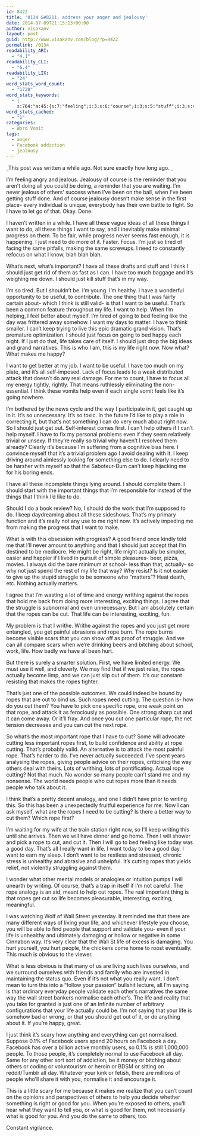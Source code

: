 ```yaml
---
id: 8422
title: '0134 &#8211; address your anger and jealousy'
date: 2014-07-09T21:15:13+00:00
author: visakanv
layout: post
guid: http://www.visakanv.com/blog/?p=8422
permalink: /0134
readability_ARI:
  - "4.1"
readability_CLI:
  - "6.4"
readability_LIX:
  - "24"
word_stats_word_count:
  - "1720"
word_stats_keywords:
  - |
    s:764:"a:45:{s:7:"feeling";i:3;s:6:"course";i:3;s:5:"stuff";i:3;s:4:"make";i:3;s:6:"things";i:6;s:4:"want";i:14;s:8:"progress";i:4;s:4:"just";i:16;s:4:"need";i:5;s:5:"focus";i:4;s:5:"tired";i:3;s:4:"same";i:5;s:4:"blah";i:3;s:6:"what's";i:3;s:9:"important";i:5;s:5:"think";i:7;s:6:"useful";i:3;s:4:"life";i:15;s:4:"help";i:6;s:6:"better";i:3;s:5:"going";i:3;s:4:"like";i:5;s:5:"can't";i:6;s:4:"keep";i:5;s:5:"happy";i:3;s:5:"right";i:6;s:5:"makes";i:3;s:6:"attack";i:3;s:6:"energy";i:3;s:7:"trivial";i:3;s:6:"really";i:4;s:4:"good";i:6;s:8:"actually";i:6;s:8:"struggle";i:3;s:7:"against";i:3;s:5:"ropes";i:15;s:11:"interesting";i:3;s:8:"exciting";i:3;s:4:"rope";i:13;s:4:"hurt";i:3;s:7:"cutting";i:6;s:6:"people";i:10;s:7:"writing";i:3;s:4:"wall";i:3;s:8:"facebook";i:4;}";
word_stats_cached:
  - "1"
categories:
  - Word Vomit
tags:
  - anger
  - Facebook addiction
  - jealousy
---
```

_This post was written a while ago. Not sure exactly how long ago. _

I&#8217;m feeling angry and jealous. Jealousy of course is the reminder that you aren&#8217;t doing all you could be doing, a reminder that you are waiting. I&#8217;m never jealous of others&#8217; success when I&#8217;ve been on the ball, when I&#8217;ve been getting stuff done. And of course jealousy doesn&#8217;t make sense in the first place- every individual is unique, everybody has their own battle to fight. So I have to let go of that. Okay. Done.

I haven&#8217;t written in a while. I have all these vague ideas of all these things I want to do, all these things I want to say, and I inevitably make minimal progress on them. To be fair, while progress never seems fast enough, it is happening. I just need to do more of it. Faster. Focus. I&#8217;m just so tired of facing the same pitfalls, making the same screwups. I need to constantly refocus on what I know, blah blah blah.

What&#8217;s next, what&#8217;s important? I have all these drafts and stuff and I think I should just get rid of them as fast as I can. I have too much baggage and it&#8217;s weighing me down. I should just kill stuff that&#8217;s in my way.

I&#8217;m so tired. But I shouldn&#8217;t be. I&#8217;m young. I&#8217;m healthy. I have a wonderful opportunity to be useful, to contribute. The one thing that I was fairly certain about- which I think is still valid- is that I want to be useful. That&#8217;s been a common feature throughout my life. I want to help. When I&#8217;m helping, I feel better about myself. I&#8217;m tired of going to bed feeling like the day was frittered away somehow. I want my days to matter. I have to think smaller. I can&#8217;t keep trying to live this epic dramatic grand vision. That&#8217;s premature optimization. I should just focus on going to bed happy each night. If I just do that, life takes care of itself. I should just drop the big ideas and grand narratives. This is who I am, this is my life right now. Now what? What makes me happy?

I want to get better at my job. I want to be useful. I have too much on my plate, and it&#8217;s all self-imposed. Lack of focus leads to a weak distributed attack that doesn&#8217;t do any real damage. For me to count, I have to focus all my energy tightly, rightly. That means ruthlessly eliminating the non-essential. I think these vomits help even if each single vomit feels like it&#8217;s going nowhere.

I&#8217;m bothered by the news cycle and the way I participate in it, get caught up in it. It&#8217;s so unnecessary. It&#8217;s so toxic. In the future I&#8217;d like to play a role in correcting it, but that&#8217;s not something I can do very much about right now. So I should just get out. Self-interest comes first. I can&#8217;t help others if I can&#8217;t help myself. I have to fix my personal problems even if they seem relatively trivial or unsexy. If they&#8217;re really so trivial why haven&#8217;t I resolved them already? Clearly it&#8217;s because I&#8217;m suffering from a cognitive bias here. I convince myself that it&#8217;s a trivial problem ago I avoid dealing with it. I keep driving around aimlessly looking for something else to do. I clearly need to be harsher with myself so that the Saboteur-Bum can&#8217;t keep hijacking me for his boring ends.

I have all these incomplete things lying around. I should complete them. I should start with the important things that I&#8217;m responsible for instead of the things that I think I&#8217;d like to do.

Should I do a book review? No, I should do the work that I&#8217;m supposed to do. I keep daydreaming about all these sideshows. That&#8217;s my primary function and it&#8217;s really not any use to me right now. It&#8217;s actively impeding me from making the progress that I want to make.

What is with this obsession with progress? A good friend once kindly told me that I&#8217;ll never amount to anything and that I should just accept that I&#8217;m destined to be mediocre. He might be right, life might actually be simpler, easier and happier if I lived in pursuit of simple pleasures- beer, pizza, movies. I always did the bare minimum at school- less than that, actually- so why not just spend the rest of my life that way? Why resist? Is it not easier to give up the stupid struggle to be someone who &#8220;matters&#8221;? Heat death, etc. Nothing actually matters.

I agree that I&#8217;m wasting a lot of time and energy writhing against the ropes that hold me back from doing more interesting, exciting things. I agree that the struggle is subnormal and even unnecessary. But I am absolutely certain that the ropes can be cut. That life can be interesting, exciting, fun.

My problem is that I writhe. Writhe against the ropes and you just get more entangled, you get painful abrasions and rope burn. The rope burns become visible scars that you can show off as proof of struggle. And we can all compare scars when we&#8217;re drinking beers and bitching about school, work, life. How badly we have all been hurt.
  
But there is surely a smarter solution. First, we have limited energy. We must use it well, and cleverly. We may find that if we just relax, the ropes actually become limp, and we can just slip out of them. It&#8217;s our constant resisting that makes the ropes tighter.

That&#8217;s just one of the possible outcomes. We could indeed be bound by ropes that are out to bind us. Such ropes need cutting. The question is- how do you cut them? You have to pick one specific rope, one weak point on that rope, and attack it as ferociously as possible. One strong sharp cut and it can come away. Or it&#8217;ll fray. And once you cut one particular rope, the net tension decreases and you can cut the next rope.

So what&#8217;s the most important rope that I have to cut? Some will advocate cutting less important ropes first, to build confidence and ability at rope cutting. That&#8217;s probably valid. An alternative is to attack the most painful rope. That&#8217;s harder to do. I&#8217;ve never actually succeeded. I&#8217;ve spent years analysing the ropes, giving people advice on their ropes, criticising the way others deal with theirs. Lots of writhing, lots of pontificating. Actual rope cutting? Not that much. No wonder so many people can&#8217;t stand me and my nonsense. The world needs people who cut ropes more than it needs people who talk about it.

I think that&#8217;s a pretty decent analogy, and one I didn&#8217;t have prior to writing this. So this has been a unexpectedly fruitful experience for me. Now I can ask myself, what are the ropes I need to be cutting? Is there a better way to cut them? Which rope first?

I&#8217;m waiting for my wife at the train station right now, so I&#8217;ll keep writing this until she arrives. Then we will have dinner and go home. Then I will shower and pick a rope to cut, and cut it. Then I will go to bed feeling like today was a good day. That&#8217;s all I really want in life. I want today to be a good day. I want to earn my sleep. I don&#8217;t want to be restless and stressed, chronic stress is unhealthy and abrasive and unhelpful. It&#8217;s cutting ropes that yields relief, not violently struggling against them.
  
I wonder what other mental models or analogies or intuition pumps I will unearth by writing. Of course, that&#8217;s a trap in itself if I&#8217;m not careful. The rope analogy is an aid, meant to help cut ropes. The real important thing is that ropes get cut so life becomes pleasurable, interesting, exciting, meaningful.

I was watching Wolf of Wall Street yesterday. It reminded me that there are many different ways of living your life, and whichever lifestyle you choose, you will be able to find people that support and validate you- even if your life is unhealthy and ultimately damaging or hollow or negative in some Cinnabon way. It&#8217;s very clear that the Wall St life of excess is damaging. You hurt yourself, you hurt people, the chickens come home to roost eventually. This much is obvious to the viewer.

What is less obvious is that many of us are living such lives ourselves, and we surround ourselves with friends and family who are invested in maintaining the status quo. Even if it&#8217;s not what you really want. I don&#8217;t mean to turn this into a &#8220;follow your passion&#8221; bullshit lecture, all I&#8217;m saying is that ordinary everyday people validate each other&#8217;s narratives the same way the wall street bankers normalise each other&#8217;s. The life and reality that you take for granted is just one of an Infinite number of arbitrary configurations that your life actually could be. I&#8217;m not saying that your life is somehow bad or wrong, or that you should get out of it, or do anything about it. If you&#8217;re happy, great.

I just think it&#8217;s scary how anything and everything can get normalised. Suppose 0.1% of Facebook users spend 20 hours on Facebook a day. Facebook has over a billion active monthly users, so 0.1% is still 1,000,000 people. To those people, it&#8217;s completely normal to use Facebook all day. Same for any other sort sort of addiction, be it money or bitching about others or coding or voluntourism or heroin or BDSM or sitting on reddit/Tumblr all day. Whatever your kink or fetish, there are millions of people who&#8217;ll share it with you, normalise it and encourage it.

This is a little scary for me because it makes me realize that you can&#8217;t count on the opinions and perspectives of others to help you decide whether something is right or good for you. When you&#8217;re exposed to others, you&#8217;ll hear what they want to tell you, or what is good for them, not necessarily what is good for you. And you do the same to others, too.

Constant vigilance.
